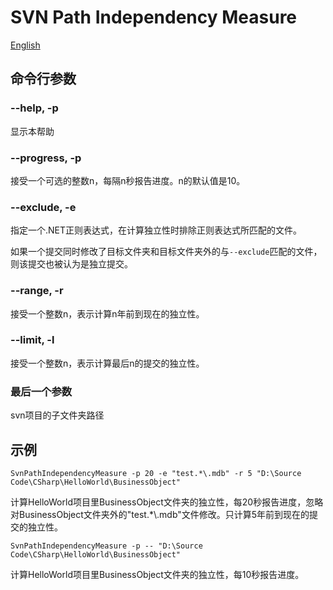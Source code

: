 # SVN Path Independency Measure
[English](README.en.md)

## 命令行参数
### --help, -p
显示本帮助

### --progress, -p
接受一个可选的整数n，每隔n秒报告进度。n的默认值是10。

### --exclude, -e
指定一个.NET正则表达式，在计算独立性时排除正则表达式所匹配的文件。

如果一个提交同时修改了目标文件夹和目标文件夹外的与`--exclude`匹配的文件，则该提交也被认为是独立提交。

### --range, -r
接受一个整数n，表示计算n年前到现在的独立性。

### --limit, -l
接受一个整数n，表示计算最后n的提交的独立性。

### 最后一个参数
svn项目的子文件夹路径

## 示例
```
SvnPathIndependencyMeasure -p 20 -e "test.*\.mdb" -r 5 "D:\Source Code\CSharp\HelloWorld\BusinessObject"
```

计算HelloWorld项目里BusinessObject文件夹的独立性，每20秒报告进度，忽略对BusinessObject文件夹外的"test.*\\.mdb"文件修改。只计算5年前到现在的提交的独立性。

```
SvnPathIndependencyMeasure -p -- "D:\Source Code\CSharp\HelloWorld\BusinessObject"
```

计算HelloWorld项目里BusinessObject文件夹的独立性，每10秒报告进度。
